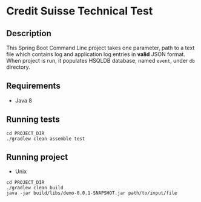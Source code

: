 # Credit Suisse Technical Test

## Description
This Spring Boot Command Line project takes one parameter, path to a text file which contains log and application log entries in **valid** JSON format. 
When project is run, it populates HSQLDB database, named `event`, under `db` directory.

## Requirements
* Java 8

## Running tests
```
cd PROJECT_DIR
./gradlew clean assemble test
``` 

## Running project
* Unix
```
cd PROJECT_DIR
./gradlew clean build
java -jar build/libs/demo-0.0.1-SNAPSHOT.jar path/to/input/file
``` 
